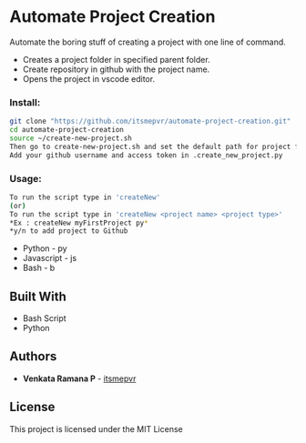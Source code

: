 # Automate Project Creation

Automate the boring stuff of creating a project with one line of command.
* Creates a project folder in specified parent folder.
* Create repository in github with the project name.
* Opens the project in vscode editor.  

### Install: 
```bash
git clone "https://github.com/itsmepvr/automate-project-creation.git"
cd automate-project-creation
source ~/create-new-project.sh
Then go to create-new-project.sh and set the default path for project folder.
Add your github username and access token in .create_new_project.py
```

### Usage:
```bash
To run the script type in 'createNew'
(or)
To run the script type in 'createNew <project name> <project type>'
*Ex : createNew myFirstProject py* 
*y/n to add project to Github
```
* Python     - py
* Javascript - js
* Bash       - b

## Built With

* Bash Script
* Python

## Authors

* **Venkata Ramana P** - [itsmepvr](https://itsmepvr.github.io)

## License

This project is licensed under the MIT License

